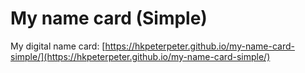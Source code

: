 # My name card (Simple)

My digital name card: [https://hkpeterpeter.github.io/my-name-card-simple/](https://hkpeterpeter.github.io/my-name-card-simple/)


